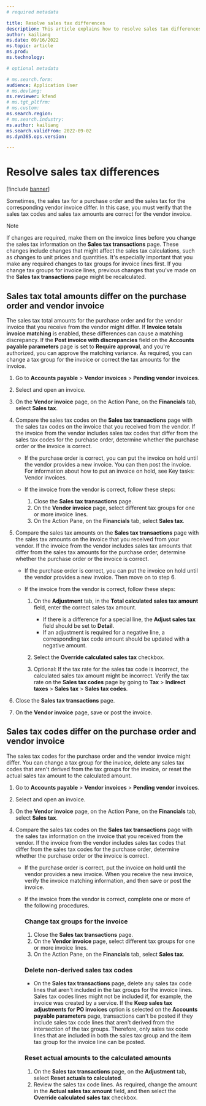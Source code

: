 ```yaml
---
# required metadata

title: Resolve sales tax differences
description: This article explains how to resolve sales tax differences between purchase orders and invoices.
author: kailiang
ms.date: 09/16/2022
ms.topic: article
ms.prod: 
ms.technology: 

# optional metadata

# ms.search.form: 
audience: Application User
# ms.devlang: 
ms.reviewer: kfend
# ms.tgt_pltfrm: 
# ms.custom: 
ms.search.region: 
# ms.search.industry: 
ms.author: kailiang
ms.search.validFrom: 2022-09-02
ms.dyn365.ops.version:

---
```


# Resolve sales tax differences

[!include [banner](../includes/banner.md)]

Sometimes, the sales tax for a purchase order and the sales tax for the corresponding vendor invoice differ. In this case, you must verify that the sales tax codes and sales tax amounts are correct for the vendor invoice.

> [!NOTE]
> If changes are required, make them on the invoice lines before you change the sales tax information on the **Sales tax transactions** page. These changes include changes that might affect the sales tax calculations, such as changes to unit prices and quantities. It's especially important that you make any required changes to tax groups for invoice lines first. If you change tax groups for invoice lines, previous changes that you've made on the **Sales tax transactions** page might be recalculated.

## Sales tax total amounts differ on the purchase order and vendor invoice

The sales tax total amounts for the purchase order and for the vendor invoice that you receive from the vendor might differ. If **Invoice totals invoice matching** is enabled, these differences can cause a matching discrepancy. If the **Post invoice with discrepancies** field on the **Accounts payable parameters** page is set to **Require approval**, and you're authorized, you can approve the matching variance. As required, you can change a tax group for the invoice or correct the tax amounts for the invoice.

1. Go to **Accounts payable** \> **Vendor invoices** \> **Pending vendor invoices**.
2. Select and open an invoice.
3. On the **Vendor invoice** page, on the Action Pane, on the **Financials** tab, select **Sales tax**.
4. Compare the sales tax codes on the **Sales tax transactions** page with the sales tax codes on the invoice that you received from the vendor. If the invoice from the vendor includes sales tax codes that differ from the sales tax codes for the purchase order, determine whether the purchase order or the invoice is correct.

    - If the purchase order is correct, you can put the invoice on hold until the vendor provides a new invoice. You can then post the invoice. For information about how to put an invoice on hold, see Key tasks: Vendor invoices.
    - If the invoice from the vendor is correct, follow these steps:

        1. Close the **Sales tax transactions** page.
        2. On the **Vendor invoice** page, select different tax groups for one or more invoice lines.
        3. On the Action Pane, on the **Financials** tab, select **Sales tax**.

5. Compare the sales tax amounts on the **Sales tax transactions** page with the sales tax amounts on the invoice that you received from your vendor. If the invoice from the vendor includes sales tax amounts that differ from the sales tax amounts for the purchase order, determine whether the purchase order or the invoice is correct.

    - If the purchase order is correct, you can put the invoice on hold until the vendor provides a new invoice. Then move on to step 6.
    - If the invoice from the vendor is correct, follow these steps:

        1. On the **Adjustment** tab, in the **Total calculated sales tax amount** field, enter the correct sales tax amount.

            - If there is a difference for a special line, the **Adjust sales tax** field should be set to **Detail**.
            - If an adjustment is required for a negative line, a corresponding tax code amount should be updated with a negative amount.

        2. Select the **Override calculated sales tax** checkbox.
        3. Optional: If the tax rate for the sales tax code is incorrect, the calculated sales tax amount might be incorrect. Verify the tax rate on the **Sales tax codes** page by going to **Tax** \> **Indirect taxes** \> **Sales tax** \> **Sales tax codes**.

6. Close the **Sales tax transactions** page.
7. On the **Vendor invoice** page, save or post the invoice.

## Sales tax codes differ on the purchase order and vendor invoice

The sales tax codes for the purchase order and the vendor invoice might differ. You can change a tax group for the invoice, delete any sales tax codes that aren't derived from the tax groups for the invoice, or reset the actual sales tax amount to the calculated amount.

1. Go to **Accounts payable** \> **Vendor invoices** \> **Pending vendor invoices**.
2. Select and open an invoice.
3. On the **Vendor invoice** page, on the Action Pane, on the **Financials** tab, select **Sales tax**.
4. Compare the sales tax codes on the **Sales tax transactions** page with the sales tax information on the invoice that you received from the vendor. If the invoice from the vendor includes sales tax codes that differ from the sales tax codes for the purchase order, determine whether the purchase order or the invoice is correct.

    - If the purchase order is correct, put the invoice on hold until the vendor provides a new invoice. When you receive the new invoice, verify the invoice matching information, and then save or post the invoice.
    - If the invoice from the vendor is correct, complete one or more of the following procedures.

        ### Change tax groups for the invoice

        1. Close the **Sales tax transactions** page.
        2. On the **Vendor invoice** page, select different tax groups for one or more invoice lines.
        3. On the Action Pane, on the **Financials** tab, select **Sales tax**.

        ### Delete non-derived sales tax codes

        - On the **Sales tax transactions** page, delete any sales tax code lines that aren't included in the tax groups for the invoice lines. Sales tax codes lines might not be included if, for example, the invoice was created by a service. If the **Keep sales tax adjustments for PO invoices** option is selected on the **Accounts payable parameters** page, transactions can't be posted if they include sales tax code lines that aren't derived from the intersection of the tax groups. Therefore, only sales tax code lines that are included in both the sales tax group and the item tax group for the invoice line can be posted.

        ### Reset actual amounts to the calculated amounts

        1. On the **Sales tax transactions** page, on the **Adjustment** tab, select **Reset actuals to calculated**.
        2. Review the sales tax code lines. As required, change the amount in the **Actual sales tax amount** field, and then select the **Override calculated sales tax** checkbox.

